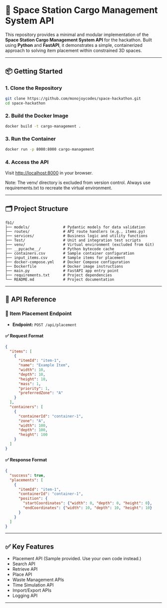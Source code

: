 # 🚀 Space Station Cargo Management System API

This repository provides a minimal and modular implementation of the **Space Station Cargo Management System API** for the hackathon. Built using **Python** and **FastAPI**, it demonstrates a simple, containerized approach to solving item placement within constrained 3D spaces.

---

## 📦 Getting Started

### 1. Clone the Repository
```bash
git clone https://github.com/monojoycodes/space-hackathon.git
cd space-hackathon
```

### 2. Build the Docker Image
```bash
docker build -t cargo-management .
```

### 3. Run the Container
```bash
docker run -p 8000:8000 cargo-management
```

### 4. Access the API
Visit [http://localhost:8000](http://localhost:8000) in your browser.

Note: The venv/ directory is excluded from version control. Always use requirements.txt to recreate the virtual environment.

---

## 🗂️ Project Structure
```
fb1/
├── models/               # Pydantic models for data validation
├── routes/               # API route handlers (e.g., items.py)
├── services/             # Business logic and utility functions
├── Test/                 # Unit and integration test scripts
├── venv/                 # Virtual environment (excluded from Git)
├── __pycache__/          # Python bytecode cache
├── containers.csv        # Sample container configuration
├── input_items.csv       # Sample items for placement
├── docker-compose.yml    # Docker Compose configuration
├── Dockerfile            # Docker image instructions
├── main.py               # FastAPI app entry point
├── requirements.txt      # Project dependencies
└── README.md             # Project documentation
```

---

## 📘 API Reference

### 🔄 Item Placement Endpoint
- **Endpoint:** `POST /api/placement`

#### ✅ Request Format
```json
{
  "items": [
    {
      "itemId": "item-1",
      "name": "Example Item",
      "width": 10,
      "depth": 10,
      "height": 10,
      "mass": 1,
      "priority": 1,
      "preferredZone": "A"
    }
  ],
  "containers": [
    {
      "containerId": "container-1",
      "zone": "A",
      "width": 100,
      "depth": 100,
      "height": 100
    }
  ]
}
```

#### ✅ Response Format
```json
{
  "success": true,
  "placements": [
    {
      "itemId": "item-1",
      "containerId": "container-1",
      "position": {
        "startCoordinates": {"width": 0, "depth": 0, "height": 0},
        "endCoordinates": {"width": 10, "depth": 10, "height": 10}
      }
    }
  ]
}
```

---

## ✅ Key Features
- Placement API (Sample provided. Use your own code instead.)
- Search API
- Retrieve API
- Place API
- Waste Management APIs
- Time Simulation API
- Import/Export APIs
- Logging API
---


